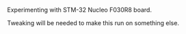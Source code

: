 Experimenting with STM-32 Nucleo F030R8 board.

Tweaking will be needed to make this run on something else.
